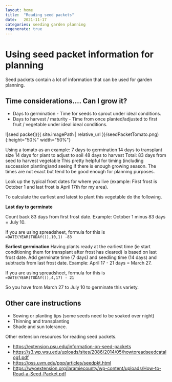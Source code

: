 ```yaml
---
layout: home
title:  "Reading seed packets"
date:   2021-11-17
categories: seeding garden planning 
regenerate: true
---
```

# Using seed packet information for planning 
Seed packets contain a lot of information that can be used for garden planning.

## Time considerations....  Can I grow it?
- Days to germination - Time for seeds to sprout under ideal conditions. 
- Days to harvest / maturity -  Time from once planted/adjusted to first fruit / vegetable under ideal ideal conditions. <br>

![seed packet]({{ site.imagePath | relative_url }}/seedPacketTomato.png){:height="50%" width="50%"}
<br>

Using a tomato as an example:
    7 days to germination
    14 days to transplant size
    14 days for plant to adjust to soil
    48 days to harvest
    Total: 83 days from seed to harvest vegetable
This pretty helpful for timing (including succession planting)and seeing if there is enough growing season. The times are not exact but tend to be good enough for planning purposes.

Look up the typical frost dates for where you live (example: First frost is October 1 and last frost is April 17th for my area).

To calculate the earliest and latest to plant this vegetable do the following.

**Last day to germinate**

Count back 83 days from first frost date. Example: October 1 minus 83 days = July 10.
 
 If you are using spreadsheet, formula for this is<br>
 ```=DATE(YEAR(TODAY()),10,1) -83```

**Earliest germination**
Having plants ready at the earliest time (ie start conditioning them for transplant after frost has cleared) is based on last frost date.  Add  germinate time (7 days) and seedling time (14 days) and subtracts from last frost date.  Example: April 17 - 21 days = March 27.
 
 If you are using spreadsheet, formula for this is<br>
 ```=DATE(YEAR(TODAY()),4,17) - 21```

So you have from March 27 to July 10 to germinate this variety.

## Other care instructions
- Sowing or planting tips (some seeds need to be soaked over night)
- Thinning and transplanting
- Shade and sun tolerance.

Other extension resources for reading seed packets.
- https://extension.psu.edu/information-on-seed-packets
- https://s3.wp.wsu.edu/uploads/sites/2086/2014/05/howtoreadseedcatalog1.pdf
- https://pss.uvm.edu/ppp/articles/seedpkt.html
- https://wyoextension.org/laramiecounty/wp-content/uploads/How-to-Read-a-Seed-Packet.pdf

